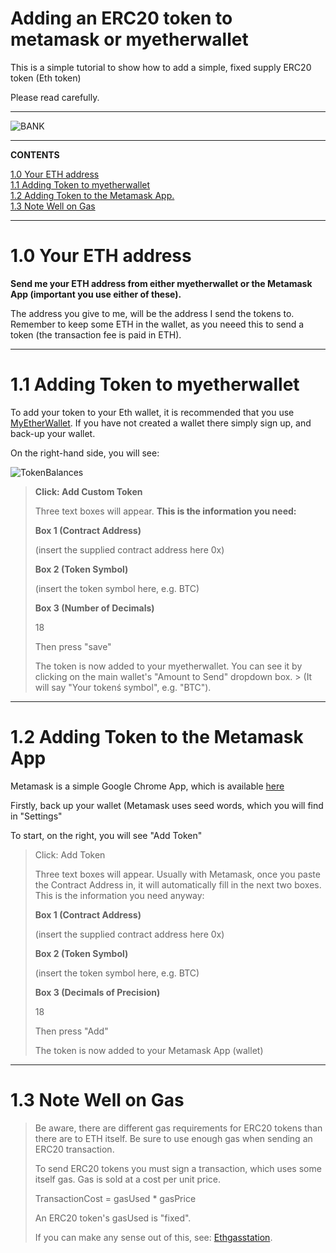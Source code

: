 # Adding an ERC20 token to metamask or myetherwallet



This is a simple tutorial to show how to add a simple, fixed supply ERC20 token (Eth token)

Please read carefully.

------



![BANK](http://0-3.info/logo.png)





-----

**CONTENTS**


<p><div class="toc">


<a href="#10-your-eth-address">1.0 Your ETH address</a><br>
<a href="#11-adding-token-to-myetherwallet">1.1 Adding Token to myetherwallet</a><br>
<a href="#12-adding-token-to-the-metamask-app">1.2 Adding Token to the Metamask App.
</a><br>
<a href="#13-note-well-on-gas">1.3 Note Well on Gas</a>

-----


# 1.0 Your ETH address

**Send me your ETH address from either myetherwallet or the Metamask App (important you use either of these).** 

The address you give to me, will be the address I send the tokens to. Remember to keep some ETH in the wallet, as you neeed this to send a token (the transaction fee is paid in ETH).


------

# 1.1 Adding Token to myetherwallet

To add your token to your Eth wallet, it is recommended that you use [MyEtherWallet](https://myetherwallet.com). If you have not created a wallet there simply sign up, and back-up your wallet.

On the right-hand side, you will see:



![TokenBalances](https://cdn.pbrd.co/images/H7tsK3H.png)




> **Click: Add Custom Token**
> 
> Three text boxes will appear. **This is the  information you need:**
> 
> **Box 1 (Contract Address)** 
> 
>  (insert the supplied contract address here 0x)
> 
> **Box 2 (Token Symbol)** 
> 
> (insert the token symbol here, e.g. BTC)
> 
> **Box 3 (Number of Decimals)** 
> 
> 18
> 
> 
> Then press "save"
>
> The token is now added to your myetherwallet. You can see it by clicking on the main wallet's "Amount to Send" dropdown box. > 
> (It will say "Your tokenś symbol", e.g. "BTC").
>

-----

# 1.2 Adding Token to the Metamask App

Metamask is a simple Google Chrome App, which is available [here](https://chrome.google.com/webstore/detail/metamask/nkbihfbeogaeaoehlefnkodbefgpgknn)

Firstly, back up your wallet (Metamask uses seed words, which you will find in "Settings"


To start, on the right, you will see "Add Token"


> Click: Add Token
>
>Three text boxes will appear. Usually with Metamask, once you paste the Contract Address in, it will automatically fill in the next two boxes. This is the information you need anyway:
>
> **Box 1 (Contract Address)** 
> 
>  (insert the supplied contract address here 0x)
>
> **Box 2 (Token Symbol)**
>
> (insert the token symbol here, e.g. BTC)
>
> **Box 3 (Decimals of Precision)**
>
> 18
>
> Then press "Add"
>
>  The token is now added to your Metamask App (wallet)


------

# 1.3 Note Well on Gas



> Be aware, there are different gas requirements for ERC20 tokens than there are to ETH itself. Be sure to use enough gas when sending an ERC20 transaction.
>
> To send ERC20 tokens you must sign a transaction, which uses some itself gas. Gas is sold at a cost per unit price.
>
> TransactionCost = gasUsed * gasPrice
>
> An ERC20 token's gasUsed is "fixed".
>
> If you can make any sense out of this, see: [Ethgasstation](https://ethgasstation.info/predictionTable.php). 

